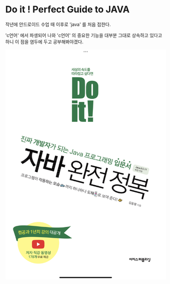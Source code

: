 # Do it ! Perfect Guide to JAVA


작년에 안드로이드 수업 때 이후로 'java' 를 처음 접한다.

'c언어' 에서 파생되어 나와 'c언어' 의 중요한 기능을 대부분 그대로 상속하고 있다고 하니 이 점을 염두에 두고 공부해봐야겠다.




<img width="500" height="auto" alt="doit_자바완전정복" src="IMG_8197.PNG">
